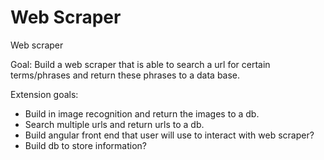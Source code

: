 # Web Scraper
Web scraper

Goal: Build a web scraper that is able to search a url for certain terms/phrases and return these phrases to a data base.

Extension goals:
* Build in image recognition and return the images to a db.
* Search multiple urls and return urls to a db.
* Build angular front end that user will use to interact with web scraper?
* Build db to store information?
